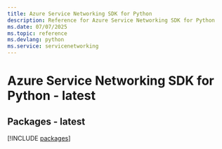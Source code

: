 ```yaml
---
title: Azure Service Networking SDK for Python
description: Reference for Azure Service Networking SDK for Python
ms.date: 07/07/2025
ms.topic: reference
ms.devlang: python
ms.service: servicenetworking
---
```

# Azure Service Networking SDK for Python - latest
## Packages - latest
[!INCLUDE [packages](service-networking-index.md)]